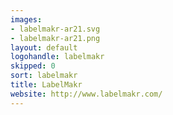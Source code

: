 ```yaml
---
images:
- labelmakr-ar21.svg
- labelmakr-ar21.png
layout: default
logohandle: labelmakr
skipped: 0
sort: labelmakr
title: LabelMakr
website: http://www.labelmakr.com/
---
```

